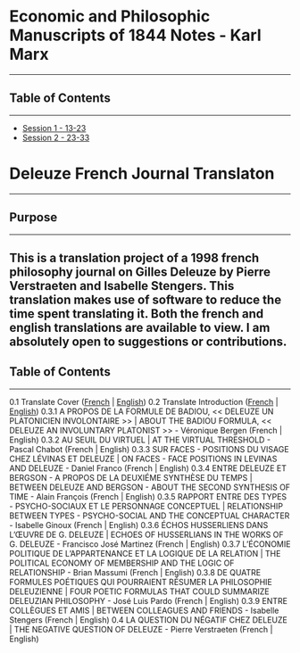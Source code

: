 ﻿# Economic and Philosophic Manuscripts of 1844 Notes - Karl Marx

-------------------------
## Table of Contents
--------------------

 - [Session 1 - 13-23](/SessionNotes/Session1.md)
 - [Session 2 - 23-33](/SessionNotes/Session2.md)

# Deleuze French Journal Translaton

----------------
## Purpose
----------------
This is a translation project of a 1998 french philosophy journal on Gilles Deleuze by Pierre Verstraeten and Isabelle Stengers. This translation makes use of software to reduce the time spent translating it. Both the french and english translations are available to view. I am absolutely open to suggestions or contributions.
----------------
## Table of Contents
---------------
0.1 Translate Cover ([French](/Deleuze/01/French.md) | [English](/Deleuze/01/English.md))
0.2 Translate Introduction ([French](/Deleuze/02/French.md) | [English](/Deleuze/02/English.md))
0.3.1 A PROPOS DE LA FORMULE DE BADIOU, << DELEUZE UN PLATONICIEN INVOLONTAIRE >> | ABOUT THE BADIOU FORMULA, << DELEUZE AN INVOLUNTARY PLATONIST >> - Véronique  Bergen (French | English)
0.3.2 AU SEUIL DU VIRTUEL | AT THE VIRTUAL THRESHOLD - Pascal Chabot (French | English)
0.3.3 SUR FACES - POSITIONS DU VISAGE CHEZ LÉVINAS ET DELEUZE | ON FACES - FACE POSITIONS IN LEVINAS AND DELEUZE - Daniel Franco (French | English)
0.3.4 ENTRE DELEUZE ET BERGSON - A PROPOS DE LA DEUXIÉME SYNTHÈSE DU TEMPS | BETWEEN DELEUZE AND BERGSON - ABOUT THE SECOND SYNTHESIS OF TIME - Alain François (French | English)
0.3.5 RAPPORT ENTRE DES TYPES - PSYCHO-SOCIAUX ET LE PERSONNAGE CONCEPTUEL | RELATIONSHIP BETWEEN TYPES - PSYCHO-SOCIAL AND THE CONCEPTUAL CHARACTER - Isabelle Ginoux (French | English)
0.3.6 ÉCHOS HUSSERLIENS DANS L’ŒUVRE DE G. DELEUZE | ECHOES OF HUSSERLIANS IN THE WORKS OF G. DELEUZE - Francisco José Martinez (French | English)
0.3.7 L’ÉCONOMIE POLITIQUE DE L’APPARTENANCE ET LA LOGIQUE DE LA RELATION | THE POLITICAL ECONOMY OF MEMBERSHIP AND THE LOGIC OF RELATIONSHIP - Brian Massumi (French | English)
0.3.8 DE QUATRE FORMULES POÉTIQUES QUI POURRAIENT RÉSUMER LA PHILOSOPHIE DELEUZIENNE | FOUR POETIC FORMULAS THAT COULD SUMMARIZE DELEUZIAN PHILOSOPHY - José Luis Pardo (French | English)
0.3.9 ENTRE COLLÈGUES ET AMIS | BETWEEN COLLEAGUES AND FRIENDS - Isabelle Stengers (French | English)
0.4 LA QUESTION DU NÉGATIF CHEZ DELEUZE | THE NEGATIVE QUESTION OF DELEUZE - Pierre Verstraeten (French | English)
